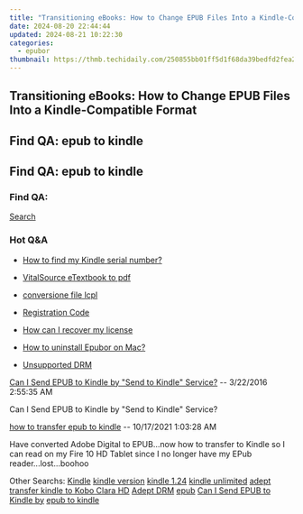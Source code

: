```yaml
---
title: "Transitioning eBooks: How to Change EPUB Files Into a Kindle-Compatible Format"
date: 2024-08-20 22:44:44
updated: 2024-08-21 10:22:30
categories:
  - epubor
thumbnail: https://thmb.techidaily.com/250855bb01ff5d1f68da39bedfd2fea2571983e53726cd5cc186abc1510baddd.jpg
---
```


## Transitioning eBooks: How to Change EPUB Files Into a Kindle-Compatible Format

## Find QA: epub to kindle



## Find QA: epub to kindle

### Find QA:

[Search](http://www.epubor.com/Search.aspx?SystemID=46 "Find QA") 

### Hot Q&A

* [How to find my Kindle serial number?](https://tools.techidaily.com/epubor/products/)
* [VitalSource eTextbook to pdf](https://tools.techidaily.com/epubor/products/)
* [conversione file lcpl](https://tools.techidaily.com/epubor/products/)
* [Registration Code](https://tools.techidaily.com/epubor/products/)

* [How can I recover my license](https://tools.techidaily.com/epubor/products/)
* [How to uninstall Epubor on Mac?](https://tools.techidaily.com/epubor/products/)
* [Unsupported DRM](https://tools.techidaily.com/epubor/products/)

[Can I Send EPUB to Kindle by "Send to Kindle" Service?](https://tools.techidaily.com/epubor/products/) \-- 3/22/2016 2:55:35 AM 

Can I Send EPUB to Kindle by "Send to Kindle" Service?

[how to transfer epub to kindle](https://tools.techidaily.com/epubor/products/) \-- 10/17/2021 1:03:28 AM 

Have converted Adobe Digital to EPUB...now how to transfer to Kindle so I can read on my Fire 10 HD Tablet since I no longer have my EPub reader...lost...boohoo

 Other Searchs: [Kindle](https://tools.techidaily.com/epubor/products/) [kindle version](https://tools.techidaily.com/epubor/products/) [kindle 1.24](https://tools.techidaily.com/epubor/products/) [kindle unlimited](https://tools.techidaily.com/epubor/products/) [adept](https://tools.techidaily.com/epubor/products/) [transfer kindle to Kobo Clara HD](https://tools.techidaily.com/epubor/transfer/) [Adept DRM](https://tools.techidaily.com/epubor/products/) [epub](https://tools.techidaily.com/epubor/products/) [Can I Send EPUB to Kindle by](https://tools.techidaily.com/epubor/products/) [epub to kindle](https://tools.techidaily.com/epubor/products/)

<ins class="adsbygoogle"
     style="display:block"
     data-ad-format="autorelaxed"
     data-ad-client="ca-pub-7571918770474297"
     data-ad-slot="1223367746"></ins>



<ins class="adsbygoogle"
     style="display:block"
     data-ad-client="ca-pub-7571918770474297"
     data-ad-slot="8358498916"
     data-ad-format="auto"
     data-full-width-responsive="true"></ins>
